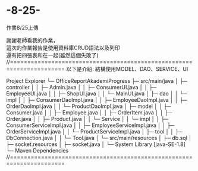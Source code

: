 # -8-25-
作業8/25上傳

謝謝老師看我的作業，<BR>
這次的作業報告是使用資料庫CRUD語法以及列印<BR>
還有把四張表和在一起(雖然這個失敗了)<BR>
//======================================================================
以下是介紹:
結構使用MODEL、DAO、SERVICE、UI

Project Explorer
└─ OfficeReportAkademiProgress
├─ src/main/java
│  ├─ controller
│  │  ├─ Admin.java
│  │  ├─ ConsumerUI.java
│  │  ├─ EmployeeUI.java
│  │  ├─ ShopUI.java
│  │  └─ MainUI.java
│  ├─ dao
│  │  └─ impl
│  │     ├─ ConsumerDaoImpl.java
│  │     ├─ EmployeeDaoImpl.java
│  │     ├─ OrderDaoImpl.java
│  │     └─ ProductDaoImpl.java
│  ├─ model
│  │  ├─ Consumer.java
│  │  ├─ Employee.java
│  │  ├─ OrderItem.java
│  │  ├─ Order.java
│  │  ├─ Product.java
│  │  └─ Service
│  │     └─ impl
│  │        ├─ ConsumerServiceImpl.java
│  │        ├─ EmployeeServiceImpl.java
│  │        ├─ OrderServiceImpl.java
│  │        └─ ProductServiceImpl.java
│  ├─ tool
│  │  ├─ DbConnection.java
│  │  └─ Tool.java
│  └─ src/main/resources
│     ├─ db.sql
│     ├─ socket.resources
│     ├─ socket.java
│     └─ System Library [java-SE-1.8]
└─ Maven Dependencies
//======================================================================
